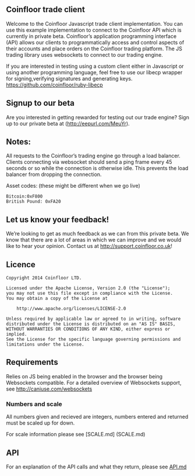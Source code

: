 ## Coinfloor trade client

Welcome to the Coinfloor Javascript trade client implementation. You can use this example implementation to connect to the Coinfloor API which is currently in private beta. Coinfloor’s application programming interface (API) allows our clients to programmatically access and control aspects of their accounts and place orders on the Coinfloor trading platform.  The JS trading library uses websockets to connect to our trading engine. 

If you are interested in testing using a custom client either in Javascript or using another programming language, feel free to use our libecp wrapper for signing,verifying signatures and generating keys. https://github.com/coinfloor/ruby-libecp

## Signup to our beta
Are you interested in getting rewarded for testing out our trade engine? Sign up to our private beta at (http://eepurl.com/MeuYr). 

## Notes: 
All requests to the Coinfloor’s trading engine go through a load balancer. Clients connecting via websocket should send a ping frame every 45 seconds or so while the connection is otherwise idle. This prevents the load balancer from dropping the connection.

Asset codes: (these might be different when we go live)
```
Bitcoin:0xF800
British Pound: 0xFA20
```

## Let us know your feedback!
We’re looking to get as much feedback as we can from this private beta. We know that there are a lot of areas in which we can improve and we would like to hear your opinion. Contact us at http://support.coinfloor.co.uk! 

## Licence
```
Copyright 2014 Coinfloor LTD.

Licensed under the Apache License, Version 2.0 (the "License");
you may not use this file except in compliance with the License.
You may obtain a copy of the License at

    http://www.apache.org/licenses/LICENSE-2.0

Unless required by applicable law or agreed to in writing, software
distributed under the License is distributed on an "AS IS" BASIS,
WITHOUT WARRANTIES OR CONDITIONS OF ANY KIND, either express or implied.
See the License for the specific language governing permissions and
limitations under the License.
```

## Requirements
Relies on JS being enabled in the browser and the browser being Websockets compatible. For a detailed overview of Websockets support, see http://caniuse.com/websockets


### Numbers and scale

All numbers given and recieved are integers, numbers entered and returned must be scaled up for down.

For scale information please see [SCALE.md] (SCALE.md)


## API

For an explanation of the API calls and what they return, please see [API.md](API.md)

